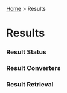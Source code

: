 [Home](./index.md) > Results

# Results
### Result Status
### Result Converters
### Result Retrieval

